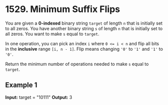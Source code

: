 # 1529. Minimum Suffix Flips

You are given a **0-indexed** binary string `target` of length `n` that is initially set to all zeros. You have another binary string `s` of length `n` that is initially set to all zeros. You want to make `s` equal to `target`.

In one operation, you can pick an index `i` where `0 <= i < n` and flip all bits in the **inclusive** range `[i, n - 1]`. Flip means changing `'0'` to `'1'` and `'1'` to `'0'`.

Return the minimum number of operations needed to make `s` equal to `target`.

## Example 1

**Input:** target = "10111"
**Output:** 3

